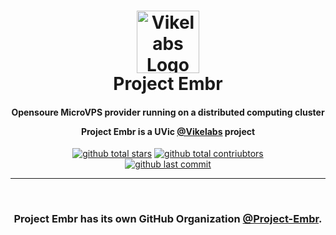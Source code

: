 <h1 align="center">
		<a href="https://github.com/Project-Embr">
			<img src="https://avatars.githubusercontent.com/u/54609015" alt="Vikelabs Logo" width="100">
		</a>
	<br>
		Project Embr
	<br>
</h1>
<h4 align="center">
Opensoure MicroVPS provider running on a distributed computing cluster

Project Embr is a UVic **[@Vikelabs](https://github.com/vikeLabs)** project
</h4>

<p align="center">
	<a href="https://github.com/Project-Embr"><img src="https://img.shields.io/github/stars/Project-Embr?logo=Undertale&logoColor=red&style=for-the-badge" alt="github total stars"></a>
	<a href="https://github.com/Project-Embr"><img src="https://img.shields.io/endpoint?url=https://tinyurl.com/2p8mssts&logo=CodeFactor&style=for-the-badge" alt="github total contriubtors"></a>
	<br>
	<a href="https://github.com/Project-Embr"><img src="https://img.shields.io/github/last-commit/Project-Embr/Embr?style=for-the-badge" alt="github last commit"></a>
</p>

---

<br>

<h3 align=center>

Project Embr has its own GitHub Organization **[@Project-Embr](https://github.com/Project-Embr)**.

</h3>
